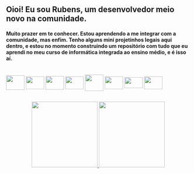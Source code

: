 ## Oioi! Eu sou Rubens, um desenvolvedor meio novo na comunidade.

#### Muito prazer em te conhecer. Estou aprendendo a me integrar com a comunidade, mas enfim. Tenho alguns mini projetinhos legais aqui dentro, e estou no momento construindo um repositório com tudo que eu aprendi no meu curso de informática integrada ao ensino médio, e é isso aí.

<div style="display: inline_block"><br>
  <img align="center" height="40" width="50" src="https://cdn.jsdelivr.net/gh/devicons/devicon/icons/python/python-original.svg" />
  <img align="center" height="35" width="50" src="https://cdn.jsdelivr.net/gh/devicons/devicon/icons/django/django-plain.svg" />
  <img align="center" height="37" width="50" src="https://cdn.jsdelivr.net/gh/devicons/devicon/icons/postgresql/postgresql-original.svg" />
  <img align="center" height="35" width="50" src="https://cdn.jsdelivr.net/gh/devicons/devicon/icons/jupyter/jupyter-original.svg" />
  <img align="center" height="45" width="50" src="https://cdn.jsdelivr.net/gh/devicons/devicon/icons/pandas/pandas-original.svg" />
  <img align="center" height="35" width="50" src="https://cdn.jsdelivr.net/gh/devicons/devicon/icons/javascript/javascript-original.svg" />
  <img align="center" height="30" width="50" src="https://cdn.jsdelivr.net/gh/devicons/devicon/icons/dart/dart-original.svg" />
  <img align="center" height="35" width="50" src="https://cdn.jsdelivr.net/gh/devicons/devicon/icons/flutter/flutter-original.svg" />
</div>

  ##

<div align="center">
  <a href="https://github.com/rubskaiserman">
  <img height="180em" src="https://github-readme-stats.vercel.app/api?username=rubskaiserman&show_icons=true&theme=dark&include_all_commits=true&count_private=true"/>
  <img height="180em" src="https://github-readme-stats.vercel.app/api/top-langs/?username=rubskaiserman&layout=compact&langs_count=7&theme=dark"/>
</div>
  
